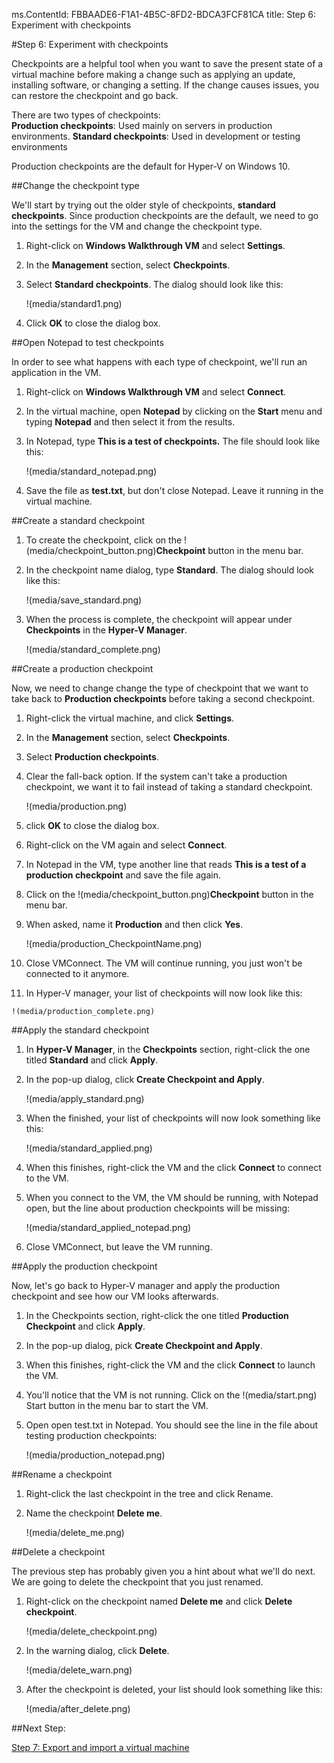 ms.ContentId: FBBAADE6-F1A1-4B5C-8FD2-BDCA3FCF81CA
title: Step 6: Experiment with checkpoints

#Step 6: Experiment with checkpoints

Checkpoints are a helpful tool when you want to save the present state of a virtual machine before making a change such as applying an update, installing software, or changing a setting.
If the change causes issues, you can restore the checkpoint and go back.

There are two types of checkpoints:  
**Production checkpoints**: Used mainly on servers in production environments.
**Standard checkpoints**: Used in development or testing environments

Production checkpoints are the default for Hyper-V on Windows 10.

##Change the checkpoint type

We'll start by trying out the older style of checkpoints, **standard checkpoints**.
Since production checkpoints are the default, we need to go into the settings for the VM and change the checkpoint type.

1.  Right-click on **Windows Walkthrough VM** and select **Settings**.
2.  In the **Management** section, select **Checkpoints**.
3.  Select **Standard checkpoints**.
    The dialog should look like this:
    
    !(media/standard1.png)
4.  Click **OK** to close the dialog box.

##Open Notepad to test checkpoints

In order to see what happens with each type of checkpoint, we'll run an application in the VM.

1.  Right-click on **Windows Walkthrough VM** and select **Connect**.
2.  In the virtual machine, open **Notepad** by clicking on the **Start** menu and typing **Notepad** and then select it from the results.
3.  In Notepad, type **This is a test of checkpoints.** The file should look like this:
    
    !(media/standard_notepad.png)
4.  Save the file as **test.txt**, but don't close Notepad.
    Leave it running in the virtual machine.

##Create a standard checkpoint

1.  To create the checkpoint, click on the !(media/checkpoint_button.png)**Checkpoint** button in the menu bar.
2.  In the checkpoint name dialog, type **Standard**.
    The dialog should look like this:
    
    !(media/save_standard.png)
3.  When the process is complete, the checkpoint will appear under **Checkpoints** in the **Hyper-V Manager**.
    
    !(media/standard_complete.png)

##Create a production checkpoint

Now, we need to change change the type of checkpoint that we want to take back to **Production checkpoints** before taking a second checkpoint.

1.  Right-click the virtual machine, and click **Settings**.
2.  In the **Management** section, select **Checkpoints**.
3.  Select **Production checkpoints**.
4.  Clear the fall-back option.
    If the system can't take a production checkpoint, we want it to fail instead of taking a standard checkpoint.
    
    !(media/production.png)
5.  click **OK** to close the dialog box.
6.  Right-click on the VM again and select **Connect**.
7.  In Notepad in the VM, type another line that reads **This is a test of a production checkpoint** and save the file again.
8.  Click on the !(media/checkpoint_button.png)**Checkpoint** button in the menu bar.
9.  When asked, name it **Production** and then click **Yes**.
    
    !(media/production_CheckpointName.png)
10.  Close VMConnect.
    The VM will continue running, you just won't be connected to it anymore.
11.  In Hyper-V manager, your list of checkpoints will now look like this:
    
    !(media/production_complete.png)

##Apply the standard checkpoint

1.  In **Hyper-V Manager**, in the **Checkpoints** section, right-click the one titled **Standard** and click **Apply**.
2.  In the pop-up dialog, click **Create Checkpoint and Apply**.
    
    !(media/apply_standard.png)
3.  When the finished, your list of checkpoints will now look something like this:
    
    !(media/standard_applied.png)
4.  When this finishes, right-click the VM and the click **Connect** to connect to the VM.
5.  When you connect to the VM, the VM should be running, with Notepad open, but the line about production checkpoints will be missing:
    
    !(media/standard_applied_notepad.png)
6.  Close VMConnect, but leave the VM running.

##Apply the production checkpoint

Now, let's go back to Hyper-V manager and apply the production checkpoint and see how our VM looks afterwards.

1.  In the Checkpoints section, right-click the one titled **Production Checkpoint** and click **Apply**.
2.  In the pop-up dialog, pick **Create Checkpoint and Apply**.
3.  When this finishes, right-click the VM and the click **Connect** to launch the VM.
4.  You'll notice that the VM is not running.
    Click on the !(media/start.png) Start button in the menu bar to start the VM.
5.  Open open test.txt in Notepad.
    You should see the line in the file about testing production checkpoints:
    
    !(media/production_notepad.png)

##Rename a checkpoint

1.  Right-click the last checkpoint in the tree and click Rename.
2.  Name the checkpoint **Delete me**.
    
    !(media/delete_me.png)

##Delete a checkpoint

The previous step has probably given you a hint about what we'll do next.
We are going to delete the checkpoint that you just renamed.

1.  Right-click on the checkpoint named **Delete me** and click **Delete checkpoint**.
    
    !(media/delete_checkpoint.png)
2.  In the warning dialog, click **Delete**.
    
    !(media/delete_warn.png)
3.  After the checkpoint is deleted, your list should look something like this:
    
    !(media/after_delete.png)

##Next Step:

[Step 7: Export and import a virtual machine](walkthrough_export_import.md)


